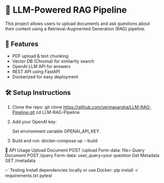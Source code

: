 # 📄 LLM-Powered RAG Pipeline

This project allows users to upload documents and ask questions about their content using a Retrieval-Augmented Generation (RAG) pipeline.

## 🚀 Features
- PDF upload & text chunking
- Vector DB (Chroma) for similarity search
- OpenAI LLM API for answers
- REST API using FastAPI
- Dockerized for easy deployment

## 🛠️ Setup Instructions

1. Clone the repo:
    git clone https://github.com/vermavarsha/LLM-RAG-Pipeline.git
    cd LLM-RAG-Pipeline
 
3. Add your OpenAI key:

   Set environment variable OPENAI_API_KEY.

4. Build and run:
   docker-compose up --build

📌 API Usage
Upload Document
   POST /upload
   Form-data: file=<PDF file>
Query Document
   POST /query
   Form-data: user_query=your question
Get Metadata
   GET /metadata

✅ Testing
Install dependencies locally or use Docker:
  pip install -r requirements.txt
  pytest
